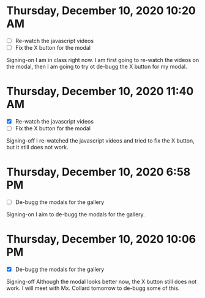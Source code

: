 # Thursday, December 10, 2020 10:20 AM
- [ ] Re-watch the javascript videos
- [ ] Fix the X button for the modal 

Signing-on I am in class right now. I am first going to re-watch the videos on the modal, then I am going to try ot de-bugg the X button for my modal.  

# Thursday, December 10, 2020 11:40 AM
- [X]  Re-watch the javascript videos
- [ ] Fix the X button for the modal 

Signing-off I re-watched the javascript videos and tried to fix the X button, but it still does not work.

# Thursday, December 10, 2020 6:58 PM
- [ ] De-bugg the modals for the gallery 

Signing-on I aim to de-bugg the modals for the gallery.

# Thursday, December 10, 2020 10:06 PM
- [X] De-bugg the modals for the gallery 

Signing-off Although the modal looks better now, the X button still does not work. I will meet with Mx. Collard tomorrow to de-bugg some of this. 